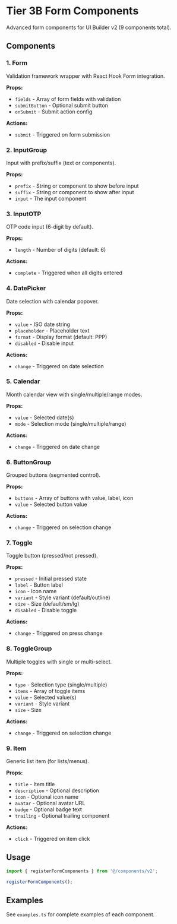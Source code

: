 # Tier 3B Form Components

Advanced form components for UI Builder v2 (9 components total).

## Components

### 1. Form
Validation framework wrapper with React Hook Form integration.

**Props:**
- `fields` - Array of form fields with validation
- `submitButton` - Optional submit button
- `onSubmit` - Submit action config

**Actions:**
- `submit` - Triggered on form submission

### 2. InputGroup
Input with prefix/suffix (text or components).

**Props:**
- `prefix` - String or component to show before input
- `suffix` - String or component to show after input
- `input` - The input component

### 3. InputOTP
OTP code input (6-digit by default).

**Props:**
- `length` - Number of digits (default: 6)

**Actions:**
- `complete` - Triggered when all digits entered

### 4. DatePicker
Date selection with calendar popover.

**Props:**
- `value` - ISO date string
- `placeholder` - Placeholder text
- `format` - Display format (default: PPP)
- `disabled` - Disable input

**Actions:**
- `change` - Triggered on date selection

### 5. Calendar
Month calendar view with single/multiple/range modes.

**Props:**
- `value` - Selected date(s)
- `mode` - Selection mode (single/multiple/range)

**Actions:**
- `change` - Triggered on date change

### 6. ButtonGroup
Grouped buttons (segmented control).

**Props:**
- `buttons` - Array of buttons with value, label, icon
- `value` - Selected button value

**Actions:**
- `change` - Triggered on selection change

### 7. Toggle
Toggle button (pressed/not pressed).

**Props:**
- `pressed` - Initial pressed state
- `label` - Button label
- `icon` - Icon name
- `variant` - Style variant (default/outline)
- `size` - Size (default/sm/lg)
- `disabled` - Disable toggle

**Actions:**
- `change` - Triggered on press change

### 8. ToggleGroup
Multiple toggles with single or multi-select.

**Props:**
- `type` - Selection type (single/multiple)
- `items` - Array of toggle items
- `value` - Selected value(s)
- `variant` - Style variant
- `size` - Size

**Actions:**
- `change` - Triggered on selection change

### 9. Item
Generic list item (for lists/menus).

**Props:**
- `title` - Item title
- `description` - Optional description
- `icon` - Optional icon name
- `avatar` - Optional avatar URL
- `badge` - Optional badge text
- `trailing` - Optional trailing component

**Actions:**
- `click` - Triggered on item click

## Usage

```typescript
import { registerFormComponents } from '@/components/v2';

registerFormComponents();
```

## Examples

See `examples.ts` for complete examples of each component.
